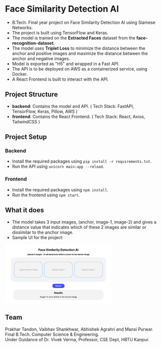 # Face Similarity Detection AI

- B.Tech. Final year project on Face Similarity Detection AI using Siamese Networks.
- The project is built using TensorFlow and Keras.
- The model is trained on the **Extracted Faces** dataset from the **face-recognition-dataset**.
- The model uses **Triplet Loss** to minimize the distance between the anchor and positive images and maximize the distance between the anchor and negative images.
- Model is exported as "H5" and wrapped in a Fast API.
- The API is to be deployed on AWS as a containerized service, using Docker.
- A React Frontend is built to interact with the API.

## Project Structure

- **backend**: Contains the model and API. ( Tech Stack: FastAPI, TensorFlow, Keras, Pillow, AWS )
- **frontend**: Contains the React Frontend. ( Tech Stack: React, Axios, TailwindCSS )

## Project Setup

### Backend

- Install the required packages using `pip install -r requirements.txt`.
- Run the API using `uvicorn main:app --reload`.

### Frontend

- Install the required packages using `npm install`.
- Run the frontend using `npm start`.

## What it does

- The model takes 3 input images, (anchor, image-1, image-2) and gives a distance value that indicates which of these 2 images are similar or dissimilar to the anchor image.
- Sample UI for the project:

<img src="./frontend/ui.jpg" alt="UI Design" width="70%" />

## Team

Prakhar Tandon, Vaibhav Shankhwar, Abhishek Agrahri and Mansi Purwar. <br/>
Final B.Tech. Computer Science & Engineering. <br/>
Under Guidance of Dr. Vivek Verma, Professor, CSE Dept, HBTU Kanpur.<br/>
